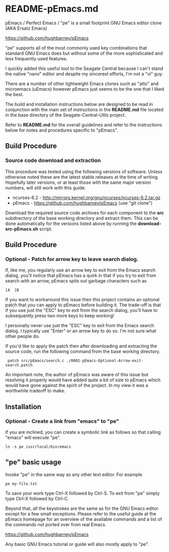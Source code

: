 # README-pEmacs.md
pEmacs / Perfect Emacs / "pe" is a small footprint GNU Emacs 
editor clone (AKA Ersatz Emacs)

https://github.com/hughbarney/pEmacs

"pe" supports all of the most commonly used key combinations that
standard GNU Emacs does but without some of the more sophisticated
and less frequently used features.

I quickly added this useful tool to the Seagate Central because I
can't stand the native "nano" editor and despite my sincerest 
efforts, I'm not a "vi" guy.

There are a number of other lightweight Emacs clones such as "atto"
and microemacs (uEmacs) however pEmacs just seems to be the one
that I liked the best.

The build and installation instructions below are designed to be
read in conjunction with the main set of instructions in the
**README.md** file located in the base directory of the
Seagate-Central-Utils project. 

Refer to **README.md** for the overall guidelines and refer to the
instructions below for notes and procedures specific to "pEmacs".

## Build Procedure
### Source code download and extraction
This procedure was tested using the following versions of software.
Unless otherwise noted these are the latest stable releases at the
time of writing. Hopefully later versions, or at least those with
the same major version numbers, will still work with this guide.

* ncurses-6.2 - http://mirrors.kernel.org/gnu/ncurses/ncurses-6.2.tar.gz    
* pEmacs - https://github.com/hughbarney/pEmacs (use "git clone")

Download the required source code archives for each component to 
the **src** subdirectory of the base working directory and extract
them. This can be done automatically for the versions listed above
by running the **download-src-pEmacs.sh** script.

## Build Procedure
### Optional - Patch for arrow key to leave search dialog.
If, like me, you regularly use an arrow key to exit from the Emacs 
search dialog, you'll notice that pEmacs has a quirk in that if you
try to exit from search with an arrow, pEmacs spits out garbage 
characters such as

    [A  [B
    
If you want to workaround this issue then this project contains an
optional patch that you can apply to pEmacs before building it.
The trade-off is that if you use just the "ESC" key to exit from the
search dialog, you'll have to subsequently press two more keys to 
keep working!

I personally never use just the "ESC" key to exit from the Emacs search 
dialog. I typically use "Enter" or an arrow key to do so. I'm not sure 
what other people do.

If you'd like to apply the patch then after downloading and extracting
the source code, run the following command from the base working directory.

     patch src/pEmacs/search.c ./0001-pEmacs-Optional-Arrow-exit-search.patch

An important note, the author of pEmacs was aware of this issue but 
resolving it properly would have added quite a bit of size to pEmacs 
which would have gone against the spirit of the project. In my view
it was a worthwhile tradeoff to make.

## Installation
### Optional - Create a link from "emacs" to "pe"
If you are inclined, you can create a symbolic link as follows so that 
calling "emacs" will execute "pe".

    ln -s pe /usr/local/bin/emacs
    
## "pe" basic usage
Invoke "pe" in the same way as any other text editor. For example

    pe my-file.txt

To save your work type Ctrl-X followed by Ctrl-S. To exit from "pe" simply
type Ctrl-X followed by Ctrl-C.

Beyond that, all the keystrokes are the same as for the GNU Emacs editor
except for a few small exceptions. Please refer to the useful guide at the
pEmacs homepage for an overview of the available commands and a list of
the commands not ported over from real Emacs.

https://github.com/hughbarney/pEmacs

Any basic GNU Emacs tutorial or guide will also mostly apply to "pe".



